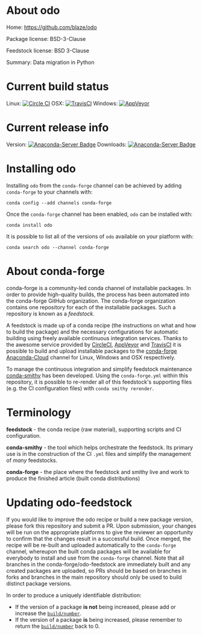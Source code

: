 About odo
=========

Home: https://github.com/blaze/odo

Package license: BSD-3-Clause

Feedstock license: BSD 3-Clause

Summary: Data migration in Python



Current build status
====================

Linux: [![Circle CI](https://circleci.com/gh/conda-forge/odo-feedstock.svg?style=shield)](https://circleci.com/gh/conda-forge/odo-feedstock)
OSX: [![TravisCI](https://travis-ci.org/conda-forge/odo-feedstock.svg?branch=master)](https://travis-ci.org/conda-forge/odo-feedstock)
Windows: [![AppVeyor](https://ci.appveyor.com/api/projects/status/github/conda-forge/odo-feedstock?svg=True)](https://ci.appveyor.com/project/conda-forge/odo-feedstock/branch/master)

Current release info
====================
Version: [![Anaconda-Server Badge](https://anaconda.org/conda-forge/odo/badges/version.svg)](https://anaconda.org/conda-forge/odo)
Downloads: [![Anaconda-Server Badge](https://anaconda.org/conda-forge/odo/badges/downloads.svg)](https://anaconda.org/conda-forge/odo)

Installing odo
==============

Installing `odo` from the `conda-forge` channel can be achieved by adding `conda-forge` to your channels with:

```
conda config --add channels conda-forge
```

Once the `conda-forge` channel has been enabled, `odo` can be installed with:

```
conda install odo
```

It is possible to list all of the versions of `odo` available on your platform with:

```
conda search odo --channel conda-forge
```


About conda-forge
=================

conda-forge is a community-led conda channel of installable packages.
In order to provide high-quality builds, the process has been automated into the
conda-forge GitHub organization. The conda-forge organization contains one repository
for each of the installable packages. Such a repository is known as a *feedstock*.

A feedstock is made up of a conda recipe (the instructions on what and how to build
the package) and the necessary configurations for automatic building using freely
available continuous integration services. Thanks to the awesome service provided by
[CircleCI](https://circleci.com/), [AppVeyor](http://www.appveyor.com/)
and [TravisCI](https://travis-ci.org/) it is possible to build and upload installable
packages to the [conda-forge](https://anaconda.org/conda-forge)
[Anaconda-Cloud](http://docs.anaconda.org/) channel for Linux, Windows and OSX respectively.

To manage the continuous integration and simplify feedstock maintenance
[conda-smithy](http://github.com/conda-forge/conda-smithy) has been developed.
Using the ``conda-forge.yml`` within this repository, it is possible to re-render all of
this feedstock's supporting files (e.g. the CI configuration files) with ``conda smithy rerender``.


Terminology
===========

**feedstock** - the conda recipe (raw material), supporting scripts and CI configuration.

**conda-smithy** - the tool which helps orchestrate the feedstock.
                   Its primary use is in the construction of the CI ``.yml`` files
                   and simplify the management of *many* feedstocks.

**conda-forge** - the place where the feedstock and smithy live and work to
                  produce the finished article (built conda distributions)


Updating odo-feedstock
======================

If you would like to improve the odo recipe or build a new
package version, please fork this repository and submit a PR. Upon submission,
your changes will be run on the appropriate platforms to give the reviewer an
opportunity to confirm that the changes result in a successful build. Once
merged, the recipe will be re-built and uploaded automatically to the
`conda-forge` channel, whereupon the built conda packages will be available for
everybody to install and use from the `conda-forge` channel.
Note that all branches in the conda-forge/odo-feedstock are
immediately built and any created packages are uploaded, so PRs should be based
on branches in forks and branches in the main repository should only be used to
build distinct package versions.

In order to produce a uniquely identifiable distribution:
 * If the version of a package **is not** being increased, please add or increase
   the [``build/number``](http://conda.pydata.org/docs/building/meta-yaml.html#build-number-and-string).
 * If the version of a package **is** being increased, please remember to return
   the [``build/number``](http://conda.pydata.org/docs/building/meta-yaml.html#build-number-and-string)
   back to 0.
